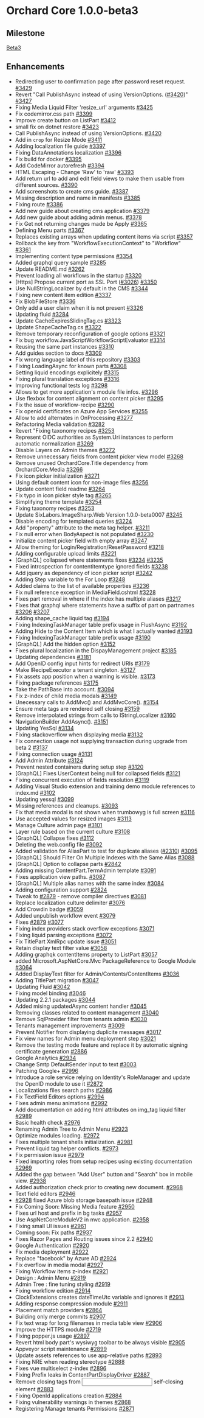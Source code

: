 # Orchard Core 1.0.0-beta3

## Milestone

[Beta3](https://github.com/OrchardCMS/OrchardCore/milestone/5)

## Enhancements

- Redirecting user to confirmation page after password reset request. [#3429](https://github.com/OrchardCMS/OrchardCore/pull/3429)
- Revert "Call PublishAsync instead of using VersionOptions. ([#3420](https://github.com/OrchardCMS/OrchardCore/pull/3420))" [#3427](https://github.com/OrchardCMS/OrchardCore/pull/3427)
- Fixing Media Liquid Filter 'resize_url' arguments [#3425](https://github.com/OrchardCMS/OrchardCore/pull/3425)
-  Fix codemirror.css path [#3399](https://github.com/OrchardCMS/OrchardCore/pull/3399)
- Improve create button on ListPart [#3412](https://github.com/OrchardCMS/OrchardCore/pull/3412)
- small fix on dotnet restore [#3423](https://github.com/OrchardCMS/OrchardCore/pull/3423)
- Call PublishAsync instead of using VersionOptions. [#3420](https://github.com/OrchardCMS/OrchardCore/pull/3420)
- Add in `crop` for Resize Mode [#3411](https://github.com/OrchardCMS/OrchardCore/pull/3411)
- Adding localization file guide [#3397](https://github.com/OrchardCMS/OrchardCore/pull/3397)
- Fixing DataAnnotations localization [#3396](https://github.com/OrchardCMS/OrchardCore/pull/3396)
- Fix build for docker [#3395](https://github.com/OrchardCMS/OrchardCore/pull/3395)
- Add CodeMirror autorefresh [#3394](https://github.com/OrchardCMS/OrchardCore/pull/3394)
- HTML Escaping - Change 'Raw' to 'raw' [#3393](https://github.com/OrchardCMS/OrchardCore/pull/3393)
- Add return url to add and edit field  views to make them usable from different sources. [#3390](https://github.com/OrchardCMS/OrchardCore/pull/3390)
- Add screenshots to create cms guide. [#3387](https://github.com/OrchardCMS/OrchardCore/pull/3387)
- Missing description and name in manifests [#3385](https://github.com/OrchardCMS/OrchardCore/pull/3385)
- Fixing route [#3386](https://github.com/OrchardCMS/OrchardCore/pull/3386)
- Add new guide about creating cms application [#3379](https://github.com/OrchardCMS/OrchardCore/pull/3379)
- Add new guide about adding admin menus. [#3378](https://github.com/OrchardCMS/OrchardCore/pull/3378)
- Fix Get not returning changes made be Apply [#3365](https://github.com/OrchardCMS/OrchardCore/pull/3365)
- Defining Menu parts [#3367](https://github.com/OrchardCMS/OrchardCore/pull/3367)
- Replaces existing arrays when updating content items via script [#3357](https://github.com/OrchardCMS/OrchardCore/pull/3357)
- Rollback the key from "WorkflowExecutionContext" to "Workflow" [#3361](https://github.com/OrchardCMS/OrchardCore/pull/3361)
- Implementing content type permissions [#3354](https://github.com/OrchardCMS/OrchardCore/pull/3354)
- Added graphql query sample [#3285](https://github.com/OrchardCMS/OrchardCore/pull/3285)
- Update README.md [#3262](https://github.com/OrchardCMS/OrchardCore/pull/3262)
- Prevent loading all workflows in the startup [#3320](https://github.com/OrchardCMS/OrchardCore/pull/3320)
- [Https] Propose current port as SSL Port ([#3026](https://github.com/OrchardCMS/OrchardCore/pull/3026)) [#3350](https://github.com/OrchardCMS/OrchardCore/pull/3350)
- Use NullStringLocalizer by default in the CMS [#3344](https://github.com/OrchardCMS/OrchardCore/pull/3344)
- Fixing new content item edition [#3337](https://github.com/OrchardCMS/OrchardCore/pull/3337)
- Fix BlobFileStore [#3336](https://github.com/OrchardCMS/OrchardCore/pull/3336)
- Only add a user claim when it is not present [#3326](https://github.com/OrchardCMS/OrchardCore/pull/3326)
- Updating fluid [#3284](https://github.com/OrchardCMS/OrchardCore/pull/3284)
- Update CacheExpiresSlidingTag.cs [#3323](https://github.com/OrchardCMS/OrchardCore/pull/3323)
- Update ShapeCacheTag.cs [#3322](https://github.com/OrchardCMS/OrchardCore/pull/3322)
- Remove temporary reconfiguration of google options [#3321](https://github.com/OrchardCMS/OrchardCore/pull/3321)
- Fix bug workflow.JavaScriptWorkflowScriptEvaluator [#3314](https://github.com/OrchardCMS/OrchardCore/pull/3314)
- Reusing the same part instances [#3310](https://github.com/OrchardCMS/OrchardCore/pull/3310)
- Add guides section to docs [#3309](https://github.com/OrchardCMS/OrchardCore/pull/3309)
- Fix wrong language label of this repository [#3303](https://github.com/OrchardCMS/OrchardCore/pull/3303)
- Fixing LoadingAsync for known parts [#3308](https://github.com/OrchardCMS/OrchardCore/pull/3308)
- Setting liquid encodings explicitely [#3315](https://github.com/OrchardCMS/OrchardCore/pull/3315)
- Fixing plural translation exceptions [#3316](https://github.com/OrchardCMS/OrchardCore/pull/3316)
- Improving functional tests log [#3298](https://github.com/OrchardCMS/OrchardCore/pull/3298)
- Allows to get more application's module file infos. [#3296](https://github.com/OrchardCMS/OrchardCore/pull/3296)
- Use flexbox for content alignment on content picker [#3295](https://github.com/OrchardCMS/OrchardCore/pull/3295)
- Fix the issue of workflow-recipe [#3290](https://github.com/OrchardCMS/OrchardCore/pull/3290)
- Fix openid certificates on Azure App Services [#3255](https://github.com/OrchardCMS/OrchardCore/pull/3255)
- Allow to add alternates in OnProcessing [#3277](https://github.com/OrchardCMS/OrchardCore/pull/3277)
- Refactoring Media validation [#3282](https://github.com/OrchardCMS/OrchardCore/pull/3282)
- Revert "Fixing taxonomy recipes [#3253](https://github.com/OrchardCMS/OrchardCore/pull/3253)
- Represent OIDC authorities as System.Uri instances to perform automatic normalization [#3269](https://github.com/OrchardCMS/OrchardCore/pull/3269)
- Disable Layers on Admin themes [#3272](https://github.com/OrchardCMS/OrchardCore/pull/3272)
- Remove unnecessary fields from content picker view model [#3268](https://github.com/OrchardCMS/OrchardCore/pull/3268)
- Remove unused OrchardCore.Title dependency from OrchardCore.Media [#3266](https://github.com/OrchardCMS/OrchardCore/pull/3266)
- Fix icon picker initialization [#3271](https://github.com/OrchardCMS/OrchardCore/pull/3271)
- Using default content icon for non-image files [#3256](https://github.com/OrchardCMS/OrchardCore/pull/3256)
- Update content field readme [#3264](https://github.com/OrchardCMS/OrchardCore/pull/3264)
- Fix typo in icon picker style tag [#3265](https://github.com/OrchardCMS/OrchardCore/pull/3265)
- Simplifying theme template [#3254](https://github.com/OrchardCMS/OrchardCore/pull/3254)
- Fixing taxonomy recipes [#3253](https://github.com/OrchardCMS/OrchardCore/pull/3253)
- Update SixLabors.ImageSharp.Web Version 1.0.0-beta0007 [#3245](https://github.com/OrchardCMS/OrchardCore/pull/3245)
- Disable encoding for templated queries [#3224](https://github.com/OrchardCMS/OrchardCore/pull/3224)
- Add "property" attribute to the meta tag helper. [#3211](https://github.com/OrchardCMS/OrchardCore/pull/3211)
- Fix null error when BodyAspect is not populated [#3230](https://github.com/OrchardCMS/OrchardCore/pull/3230)
- Initialize content picker field with empty array [#3247](https://github.com/OrchardCMS/OrchardCore/pull/3247)
- Allow theming for Login/Registration/ResetPassword [#3218](https://github.com/OrchardCMS/OrchardCore/pull/3218)
- Adding configurable upload limits [#3221](https://github.com/OrchardCMS/OrchardCore/pull/3221)
- [GraphQL] collapsed where statements fixes [#3234](https://github.com/OrchardCMS/OrchardCore/pull/3234) [#3235](https://github.com/OrchardCMS/OrchardCore/pull/3235)
- Fixed introspection for contentitemtype ignored fields [#3238](https://github.com/OrchardCMS/OrchardCore/pull/3238)
- Add jquery as dependency of icon picker script [#3242](https://github.com/OrchardCMS/OrchardCore/pull/3242)
- Adding Step variable to the For Loop [#3248](https://github.com/OrchardCMS/OrchardCore/pull/3248)
- Added claims to the list of available properties [#3236](https://github.com/OrchardCMS/OrchardCore/pull/3236)
- Fix null reference exception in MediaField.cshtml [#3228](https://github.com/OrchardCMS/OrchardCore/pull/3228)
- Fixes part removal in where if the index has multiple aliases [#3217](https://github.com/OrchardCMS/OrchardCore/pull/3217)
- Fixes that graphql where statements have a suffix of part on partnames [#3206](https://github.com/OrchardCMS/OrchardCore/pull/3206) [#3207](https://github.com/OrchardCMS/OrchardCore/pull/3207)
- Adding shape_cache liquid tag [#3194](https://github.com/OrchardCMS/OrchardCore/pull/3194)
- Fixing IndexingTaskManager table prefix usage in FlushAsync [#3192](https://github.com/OrchardCMS/OrchardCore/pull/3192)
- Adding Hide to the Content Item which is what I actually wanted [#3193](https://github.com/OrchardCMS/OrchardCore/pull/3193)
- Fixing IndexingTaskManager table prefix usage [#3190](https://github.com/OrchardCMS/OrchardCore/pull/3190)
- [GraphQL] Add the hidden option [#3152](https://github.com/OrchardCMS/OrchardCore/pull/3152)
- Fixes plural localization in the DispayManagement project [#3185](https://github.com/OrchardCMS/OrchardCore/pull/3185)
- Updating dependencies [#3181](https://github.com/OrchardCMS/OrchardCore/pull/3181)
- Add OpenID config input hints for redirect URIs [#3179](https://github.com/OrchardCMS/OrchardCore/pull/3179)
- Make IRecipeExecutor a tenant singleton. [#3127](https://github.com/OrchardCMS/OrchardCore/pull/3127)
- Fix assets app position when a warning is visible. [#3173](https://github.com/OrchardCMS/OrchardCore/pull/3173)
- Fixing package references [#3175](https://github.com/OrchardCMS/OrchardCore/pull/3175)
- Take the PathBase into account. [#3094](https://github.com/OrchardCMS/OrchardCore/pull/3094)
- Fix z-index of child media modals [#3149](https://github.com/OrchardCMS/OrchardCore/pull/3149)
- Unecessary calls to AddMvc() and AddMvcCore(). [#3154](https://github.com/OrchardCMS/OrchardCore/pull/3154)
- Ensure meta tags are rendered self closing [#3159](https://github.com/OrchardCMS/OrchardCore/pull/3159)
- Remove interpolated strings from calls to IStringLocalizer [#3160](https://github.com/OrchardCMS/OrchardCore/pull/3160)
- NavigationBuilder AddAsync(). [#3151](https://github.com/OrchardCMS/OrchardCore/pull/3151)
- Updating YesSql [#3134](https://github.com/OrchardCMS/OrchardCore/pull/3134)
- Fixing stackoverflow when displaying media [#3132](https://github.com/OrchardCMS/OrchardCore/pull/3132)
- Fix connection usage not supplying transaction during upgrade from beta 2 [#3137](https://github.com/OrchardCMS/OrchardCore/pull/3137)
- Fixing connection usage [#3131](https://github.com/OrchardCMS/OrchardCore/pull/3131)
- Add Admin Attribute [#3124](https://github.com/OrchardCMS/OrchardCore/pull/3124)
- Prevent nested containers during setup step [#3120](https://github.com/OrchardCMS/OrchardCore/pull/3120)
- [GraphQL] Fixes UserContext being null for collapsed  fields [#3121](https://github.com/OrchardCMS/OrchardCore/pull/3121)
- Fixing concurrent execution of fields resolution [#3119](https://github.com/OrchardCMS/OrchardCore/pull/3119)
- Adding Visual Studio extension and training demo module references to index.md [#3102](https://github.com/OrchardCMS/OrchardCore/pull/3102)
- Updating yessql [#3099](https://github.com/OrchardCMS/OrchardCore/pull/3099)
- Missing references and cleanups. [#3093](https://github.com/OrchardCMS/OrchardCore/pull/3093)
- Fix that media modal is not shown when trumbowyg is full screen [#3116](https://github.com/OrchardCMS/OrchardCore/pull/3116)
- Use accepted values for resized images [#3113](https://github.com/OrchardCMS/OrchardCore/pull/3113)
- Manage Culture admin page [#3101](https://github.com/OrchardCMS/OrchardCore/pull/3101)
- Layer rule based on the current culture [#3108](https://github.com/OrchardCMS/OrchardCore/pull/3108)
- [GraphQL] Collapse fixes [#3112](https://github.com/OrchardCMS/OrchardCore/pull/3112)
- Deleting the web.config file [#3092](https://github.com/OrchardCMS/OrchardCore/pull/3092)
- Added validation for AliasPart to test for duplicate aliases ([#2310](https://github.com/OrchardCMS/OrchardCore/pull/2310)) [#3095](https://github.com/OrchardCMS/OrchardCore/pull/3095)
- [GraphQL] Should Filter On Multiple Indexes with the Same Alias [#3088](https://github.com/OrchardCMS/OrchardCore/pull/3088)
- [GraphQL] Option to collapse parts [#2842](https://github.com/OrchardCMS/OrchardCore/pull/2842)
- Adding missing ContentPart.TermAdmin template [#3091](https://github.com/OrchardCMS/OrchardCore/pull/3091)
- Fixes application view paths. [#3087](https://github.com/OrchardCMS/OrchardCore/pull/3087)
- [GraphQL] Multiple alias names with the same index [#3084](https://github.com/OrchardCMS/OrchardCore/pull/3084)
- Adding configuration support [#2824](https://github.com/OrchardCMS/OrchardCore/pull/2824)
- Tweak to [#2879](https://github.com/OrchardCMS/OrchardCore/pull/2879) - remove compiler directives [#3081](https://github.com/OrchardCMS/OrchardCore/pull/3081)
- Replace localization culture delimiter [#3076](https://github.com/OrchardCMS/OrchardCore/pull/3076)
- Add Crowdin badge [#3059](https://github.com/OrchardCMS/OrchardCore/pull/3059)
- Added unpublish workflow event [#3079](https://github.com/OrchardCMS/OrchardCore/pull/3079)
- Fixes [#2879](https://github.com/OrchardCMS/OrchardCore/pull/2879) [#3077](https://github.com/OrchardCMS/OrchardCore/pull/3077)
- Fixing index providers stack overflow exceptions [#3071](https://github.com/OrchardCMS/OrchardCore/pull/3071)
- Fixing liquid parsing exceptions [#3072](https://github.com/OrchardCMS/OrchardCore/pull/3072)
- Fix TitlePart XmlRpc update issue  [#3051](https://github.com/OrchardCMS/OrchardCore/pull/3051)
- Retain display text filter value [#3058](https://github.com/OrchardCMS/OrchardCore/pull/3058)
- Adding graphqk contentItems property to ListPart [#3057](https://github.com/OrchardCMS/OrchardCore/pull/3057)
- added Microsoft.AspNetCore.Mvc PackageReference to Google Module [#3064](https://github.com/OrchardCMS/OrchardCore/pull/3064)
- Added DisplayText filter for Admin/Contents/ContentItems [#3036](https://github.com/OrchardCMS/OrchardCore/pull/3036)
- Adding TitlePart migration [#3047](https://github.com/OrchardCMS/OrchardCore/pull/3047)
- Updating Fluid [#3042](https://github.com/OrchardCMS/OrchardCore/pull/3042)
- Fixing model binding [#3046](https://github.com/OrchardCMS/OrchardCore/pull/3046)
- Updating 2.2.1 packages [#3044](https://github.com/OrchardCMS/OrchardCore/pull/3044)
- Added mising updatedAsync content handler [#3045](https://github.com/OrchardCMS/OrchardCore/pull/3045)
- Removing classes related to content management [#3040](https://github.com/OrchardCMS/OrchardCore/pull/3040)
- Remove SqlProvider filter from tenants admin [#3030](https://github.com/OrchardCMS/OrchardCore/pull/3030)
- Tenants management improvements [#3009](https://github.com/OrchardCMS/OrchardCore/pull/3009)
- Prevent Notifier from displaying duplicite messages [#3017](https://github.com/OrchardCMS/OrchardCore/pull/3017)
- Fix view names for Admin menu deployment step [#3021](https://github.com/OrchardCMS/OrchardCore/pull/3021)
- Remove the testing mode feature and replace it by automatic signing certificate generation [#2886](https://github.com/OrchardCMS/OrchardCore/pull/2886)
- Google Analytics [#2934](https://github.com/OrchardCMS/OrchardCore/pull/2934)
- Change Smtp DefaultSender input to text [#3003](https://github.com/OrchardCMS/OrchardCore/pull/3003)
- Patching Google+ [#2996](https://github.com/OrchardCMS/OrchardCore/pull/2996)
- Introduce a role service relying on Identity's RoleManager and update the OpenID module to use it [#2872](https://github.com/OrchardCMS/OrchardCore/pull/2872)
- Localizations files search paths [#2986](https://github.com/OrchardCMS/OrchardCore/pull/2986)
- Fix TextField Editors options [#2994](https://github.com/OrchardCMS/OrchardCore/pull/2994)
- Fixes admin menu animations [#2992](https://github.com/OrchardCMS/OrchardCore/pull/2992)
- Add documentation on adding html attributes on img_tag liquid filter [#2989](https://github.com/OrchardCMS/OrchardCore/pull/2989)
- Basic health check [#2976](https://github.com/OrchardCMS/OrchardCore/pull/2976)
- Renaming Admin Tree to Admin Menu [#2923](https://github.com/OrchardCMS/OrchardCore/pull/2923)
- Optimize modules loading. [#2972](https://github.com/OrchardCMS/OrchardCore/pull/2972)
- Fixes multiple tenant shells initialization. [#2981](https://github.com/OrchardCMS/OrchardCore/pull/2981)
- Prevent liquid tag helper conflicts. [#2973](https://github.com/OrchardCMS/OrchardCore/pull/2973)
- Fix permission issue [#2979](https://github.com/OrchardCMS/OrchardCore/pull/2979)
- Fixed importing roles from setup recipes using existing documentation [#2969](https://github.com/OrchardCMS/OrchardCore/pull/2969)
- Added the gap between "Add User" button and "Search" box in mobile view. [#2938](https://github.com/OrchardCMS/OrchardCore/pull/2938)
- Added authorization check prior to creating new document. [#2968](https://github.com/OrchardCMS/OrchardCore/pull/2968)
- Text field editors [#2946](https://github.com/OrchardCMS/OrchardCore/pull/2946)
- [#2928](https://github.com/OrchardCMS/OrchardCore/pull/2928) fixed Azure blob storage basepath issue [#2948](https://github.com/OrchardCMS/OrchardCore/pull/2948)
- Fix Coming Soon: Missing Media feature [#2950](https://github.com/OrchardCMS/OrchardCore/pull/2950)
- Fixes url host and prefix in bg tasks [#2957](https://github.com/OrchardCMS/OrchardCore/pull/2957)
- Use AspNetCoreModuleV2 in mvc application. [#2958](https://github.com/OrchardCMS/OrchardCore/pull/2958)
- Fixing small UI issues [#2961](https://github.com/OrchardCMS/OrchardCore/pull/2961)
- Coming soon: Fix paths [#2937](https://github.com/OrchardCMS/OrchardCore/pull/2937)
- Fixes Razor Pages and Routing issues since 2.2 [#2940](https://github.com/OrchardCMS/OrchardCore/pull/2940)
- Google Authentication [#2920](https://github.com/OrchardCMS/OrchardCore/pull/2920)
- Fix media deployment [#2922](https://github.com/OrchardCMS/OrchardCore/pull/2922)
- Replace "facebook" by Azure AD [#2924](https://github.com/OrchardCMS/OrchardCore/pull/2924)
- Fix overflow in media modal [#2927](https://github.com/OrchardCMS/OrchardCore/pull/2927)
- Fixing Workflow items z-index [#2921](https://github.com/OrchardCMS/OrchardCore/pull/2921)
- Design : Admin Menu [#2819](https://github.com/OrchardCMS/OrchardCore/pull/2819)
- Admin Tree : fine tuning styling [#2919](https://github.com/OrchardCMS/OrchardCore/pull/2919)
- Fixing workflow edition [#2914](https://github.com/OrchardCMS/OrchardCore/pull/2914)
- ClockExtensions creates dateTimeUtc variable and ignores it [#2913](https://github.com/OrchardCMS/OrchardCore/pull/2913)
- Adding response compression module [#2911](https://github.com/OrchardCMS/OrchardCore/pull/2911)
- Placement match providers [#2864](https://github.com/OrchardCMS/OrchardCore/pull/2864)
- Building only merge commits [#2907](https://github.com/OrchardCMS/OrchardCore/pull/2907)
- Fix text wrap for long filenames in media table view [#2906](https://github.com/OrchardCMS/OrchardCore/pull/2906)
- Improve the HTTPS module [#2719](https://github.com/OrchardCMS/OrchardCore/pull/2719)
- Fixing popper.js usage [#2897](https://github.com/OrchardCMS/OrchardCore/pull/2897)
- Revert html body part's wysiwyg toolbar to be always visible [#2905](https://github.com/OrchardCMS/OrchardCore/pull/2905)
- Appveyor script maintenance [#2899](https://github.com/OrchardCMS/OrchardCore/pull/2899)
- Update assets references to use app-relative paths [#2893](https://github.com/OrchardCMS/OrchardCore/pull/2893)
- Fixing NRE when reading stereotype [#2888](https://github.com/OrchardCMS/OrchardCore/pull/2888)
- Fixes vue multiselect z-index [#2896](https://github.com/OrchardCMS/OrchardCore/pull/2896)
- Fixing Prefix leaks in ContentPartDisplayDriver [#2887](https://github.com/OrchardCMS/OrchardCore/pull/2887)
- Remove closing tags from <input> self-closing element [#2883](https://github.com/OrchardCMS/OrchardCore/pull/2883)
- Fixing OpenId applications creation [#2884](https://github.com/OrchardCMS/OrchardCore/pull/2884)
- Fixing vulnerability warnings in themes [#2868](https://github.com/OrchardCMS/OrchardCore/pull/2868)
- Registering Manage tenants Permissions [#2871](https://github.com/OrchardCMS/OrchardCore/pull/2871)